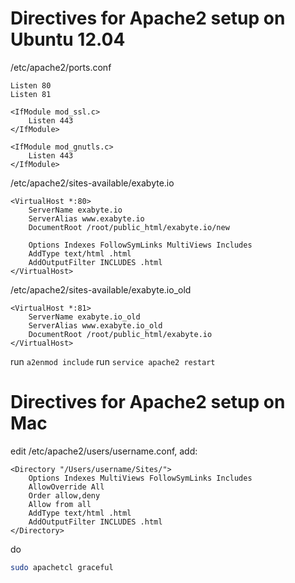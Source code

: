 # Directives for Apache2 setup on Ubuntu 12.04

/etc/apache2/ports.conf

```
Listen 80
Listen 81

<IfModule mod_ssl.c>
    Listen 443
</IfModule>

<IfModule mod_gnutls.c>
    Listen 443
</IfModule>
```

/etc/apache2/sites-available/exabyte.io

```
<VirtualHost *:80>
    ServerName exabyte.io
    ServerAlias www.exabyte.io
    DocumentRoot /root/public_html/exabyte.io/new

    Options Indexes FollowSymLinks MultiViews Includes
    AddType text/html .html
    AddOutputFilter INCLUDES .html
</VirtualHost>
```

/etc/apache2/sites-available/exabyte.io_old

```
<VirtualHost *:81>
    ServerName exabyte.io_old
    ServerAlias www.exabyte.io_old
    DocumentRoot /root/public_html/exabyte.io
</VirtualHost>
```

run `a2enmod include`
run `service apache2 restart`

# Directives for Apache2 setup on Mac

edit /etc/apache2/users/username.conf, add:

```
<Directory "/Users/username/Sites/">
    Options Indexes MultiViews FollowSymLinks Includes
    AllowOverride All
    Order allow,deny
    Allow from all
    AddType text/html .html
    AddOutputFilter INCLUDES .html
</Directory>
```

do 

```bash
sudo apachetcl graceful
```
